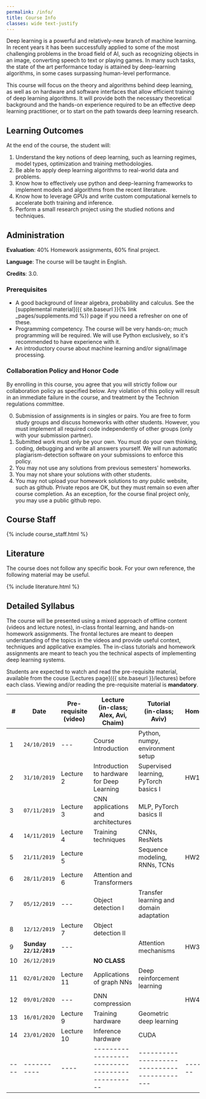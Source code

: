 ```yaml
---
permalink: /info/
title: Course Info
classes: wide text-justify
---
```


Deep learning is a powerful and relatively-new branch of machine learning.
In recent years it has been successfully applied to some of the most challenging
problems in the broad field of AI, such as recognizing objects in an image,
converting speech to text or playing games. In many such tasks,
the state of the art performance today is attained by deep-learning algorithms,
in some cases surpassing human-level performance.

This course will focus on the theory and algorithms behind deep learning,
as well as on hardware and software interfaces that allow efficient training of
deep learning algorithms. It will provide both the necessary theoretical
background and the hands-on experience required to be an effective deep learning
practitioner, or to start on the path towards deep learning research.

## Learning Outcomes

At the end of the course, the student will:

1.	Understand the key notions of deep learning, such as learning regimes, model
    types, optimization and training methodologies.
1.  Be able to apply deep learning algorithms to real-world data and problems.
1.	Know how to effectively use python and deep-learning frameworks to implement
    models and algorithms from the recent literature.
1.	Know how to leverage GPUs and write custom computational kernels to
    accelerate both training and inference.
1.	Perform a small research project using the studied notions and techniques.


## Administration

**Evaluation**: 40% Homework assignments, 60% final project.

**Language**: The course will be taught in English.

**Credits**: 3.0.

### Prerequisites

- A good background of linear algebra, probability and calculus. See the
  [supplemental material]({{ site.baseurl }}{% link _pages/supplements.md %})
  page if you need a refresher on one of these.
- Programming competency. The course will be very hands-on; much programming
  will be required.  We will use Python exclusively, so it's recommended to have
  experience with it.
- An introductory course about machine learning and/or signal/image processing.

### Collaboration Policy and Honor Code

By enrolling in this course, you agree that you will strictly follow our
collaboration policy as specified below. Any violation of this policy will
result in an immediate failure in the course, and treatment by the Technion
regulations committee.

0. Submission of assignments is in singles or pairs.
   You are free to form study groups and discuss homeworks with other students.
   However, you must implement all required code independently of other groups
   (only with your submission partner).
1. Submitted work must only be your own. You must do your own thinking,
   coding, debugging and write all answers yourself. We will run automatic
   plagiarism-detection software on your submissions to enforce this policy.
3. You may not use any solutions from previous semesters' homeworks.
4. You may not share your solutions with other students.
5. You may not upload your homework solutions to *any* public website, such as
   github. Private repos are OK, but they must remain so even after course completion.
   As an exception, for the course final project only, you may use a public github repo.

## Course Staff

{% include course_staff.html %}

## Literature

The course does not follow any specific book. For your own reference, the
following material may be useful.

{% include literature.html %}

## Detailed Syllabus

The course will be presented using a mixed approach of offline content
(videos and lecture notes), in-class frontal learning, and hands-on homework
assignments. The frontal lectures
are meant to deepen understanding of the topics in the videos and provide useful
context, techniques and applicative examples. The in-class tutorials and
homework assignments are meant to teach you the technical aspects of
implementing deep learning systems.

Students are expected to watch and read the pre-requisite material, available
from the couse [Lectures page]({{ site.baseurl }}/lectures) before each class.
Viewing and/or reading the pre-requisite material is **mandatory**.


| #    | Date                       | Pre-requisite<br>(video) | Lecture<br>(in-class; Alex, Avi, Chaim)         | Tutorial<br>(in-class; Aviv)                | Homework   |
| ---- | -----------                | ----                     | ----------------------------------------------- | ------------------------------------------- | ---------- |
| 1    | `24/10/2019`               | ---                      | Course Introduction                             | Python, numpy, environment setup            |            |
| 2    | `31/10/2019`               | Lecture 2                | Introduction to hardware for Deep Learning      | Supervised learning, PyTorch basics I       | HW1        |
| 3    | `07/11/2019`               | Lecture 3                | CNN applications and architectures              | MLP, PyTorch basics II                      |            |
| 4    | `14/11/2019`               | Lecture 4                | Training techniques                             | CNNs, ResNets                               |            |
| 5    | `21/11/2019`               | Lecture 5                |                                                 | Sequence modeling, RNNs, TCNs               | HW2        |
| 6    | `28/11/2019`               | Lecture 6                | Attention and Transformers                      |                                             |            |
| 7    | `05/12/2019`               | ---                      | Object detection I                              | Transfer learning and domain adaptation     |            |
| 8    | `12/12/2019`               | Lecture 7                | Object detection II                             |                                             |            |
| 9    | **Sunday<br>`22/12/2019`** | ---                      |                                                 | Attention mechanisms                        | HW3        |
| 10   | `26/12/2019`               |                          | **NO CLASS**                                    |                                             |            |
| 11   | `02/01/2020`               | Lecture 11               | Applications of graph NNs                       | Deep reinforcement learning                 |            |
| 12   | `09/01/2020`               | ---                      | DNN compression                                 |                                             | HW4        |
| 13   | `16/01/2020`               | Lecture 9                | Training hardware                               | Geometric deep learning                     |            |
| 14   | `23/01/2020`               | Lecture 10               | Inference hardware                              | CUDA                                        |            |
| ---- | -----------                | ----                     | ----------------------------------------------- | ------------------------------------------- | ---------- |

